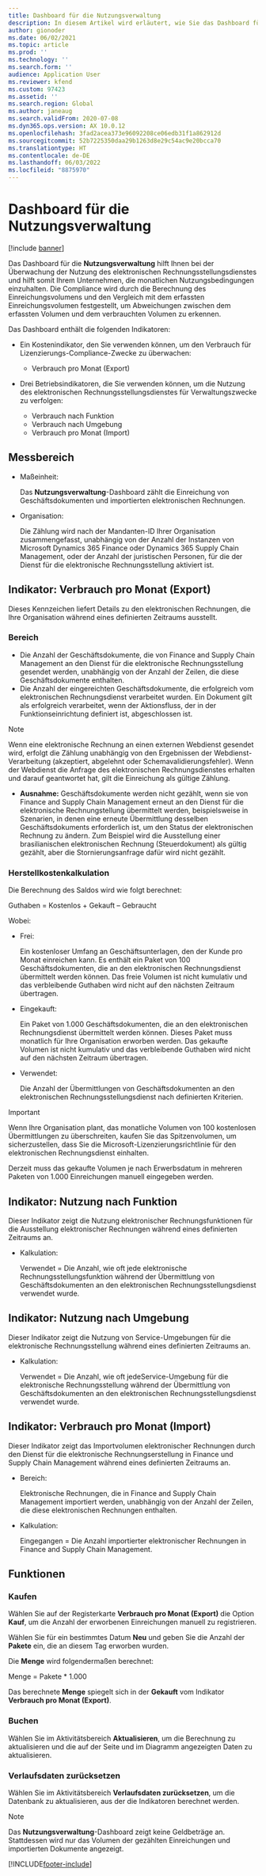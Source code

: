 ```yaml
---
title: Dashboard für die Nutzungsverwaltung
description: In diesem Artikel wird erläutert, wie Sie das Dashboard für die Nutzungsverwaltung verwenden, um die Nutzung des Dienstes für die elektronische Rechnungsstellung zu überwachen und konform zu bleiben.
author: gionoder
ms.date: 06/02/2021
ms.topic: article
ms.prod: ''
ms.technology: ''
ms.search.form: ''
audience: Application User
ms.reviewer: kfend
ms.custom: 97423
ms.assetid: ''
ms.search.region: Global
ms.author: janeaug
ms.search.validFrom: 2020-07-08
ms.dyn365.ops.version: AX 10.0.12
ms.openlocfilehash: 3fad2acea373e96092208ce06edb31f1a862912d
ms.sourcegitcommit: 52b7225350daa29b1263d8e29c54ac9e20bcca70
ms.translationtype: HT
ms.contentlocale: de-DE
ms.lasthandoff: 06/03/2022
ms.locfileid: "8875970"
---
```

# <a name="usage-management-dashboard"></a>Dashboard für die Nutzungsverwaltung

[!include [banner](../includes/banner.md)]

Das Dashboard für die **Nutzungsverwaltung** hilft Ihnen bei der Überwachung der Nutzung des elektronischen Rechnungsstellungsdienstes und hilft somit Ihrem Unternehmen, die monatlichen Nutzungsbedingungen einzuhalten. Die Compliance wird durch die Berechnung des Einreichungsvolumens und den Vergleich mit dem erfassten Einreichungsvolumen festgestellt, um Abweichungen zwischen dem erfassten Volumen und dem verbrauchten Volumen zu erkennen.

Das Dashboard enthält die folgenden Indikatoren:

- Ein Kostenindikator, den Sie verwenden können, um den Verbrauch für Lizenzierungs-Compliance-Zwecke zu überwachen:

    - Verbrauch pro Monat (Export)

- Drei Betriebsindikatoren, die Sie verwenden können, um die Nutzung des elektronischen Rechnungsstellungsdienstes für Verwaltungszwecke zu verfolgen:

    - Verbrauch nach Funktion
    - Verbrauch nach Umgebung
    - Verbrauch pro Monat (Import)

## <a name="measurement-scope"></a>Messbereich

- Maßeinheit: 

    Das **Nutzungsverwaltung**-Dashboard zählt die Einreichung von Geschäftsdokumenten und importierten elektronischen Rechnungen.

- Organisation: 

    Die Zählung wird nach der Mandanten-ID Ihrer Organisation zusammengefasst, unabhängig von der Anzahl der Instanzen von Microsoft Dynamics 365 Finance oder Dynamics 365 Supply Chain Management, oder der Anzahl der juristischen Personen, für die der Dienst für die elektronische Rechnungsstellung aktiviert ist.


## <a name="indicator-usage-per-month-export"></a>Indikator: Verbrauch pro Monat (Export)

Dieses Kennzeichen liefert Details zu den elektronischen Rechnungen, die Ihre Organisation während eines definierten Zeitraums ausstellt.

### <a name="scope"></a>Bereich
- Die Anzahl der Geschäftsdokumente, die von Finance and Supply Chain Management an den Dienst für die elektronische Rechnungsstellung gesendet werden, unabhängig von der Anzahl der Zeilen, die diese Geschäftsdokumente enthalten.
- Die Anzahl der eingereichten Geschäftsdokumente, die erfolgreich vom elektronischen Rechnungsdienst verarbeitet wurden. Ein Dokument gilt als erfolgreich verarbeitet, wenn der Aktionsfluss, der in der Funktionseinrichtung definiert ist, abgeschlossen ist.

> [!NOTE]
> Wenn eine elektronische Rechnung an einen externen Webdienst gesendet wird, erfolgt die Zählung unabhängig von den Ergebnissen der Webdienst-Verarbeitung (akzeptiert, abgelehnt oder Schemavalidierungsfehler). Wenn der Webdienst die Anfrage des elektronischen Rechnungsdienstes erhalten und darauf geantwortet hat, gilt die Einreichung als gültige Zählung.

- **Ausnahme:** Geschäftsdokumente werden nicht gezählt, wenn sie von Finance and Supply Chain Management erneut an den Dienst für die elektronische Rechnungstellung übermittelt werden, beispielsweise in Szenarien, in denen eine erneute Übermittlung desselben Geschäftsdokuments erforderlich ist, um den Status der elektronischen Rechnung zu ändern. Zum Beispiel wird die Ausstellung einer brasilianischen elektronischen Rechnung (Steuerdokument) als gültig gezählt, aber die Stornierungsanfrage dafür wird nicht gezählt.


### <a name="calculation"></a>Herstellkostenkalkulation

Die Berechnung des Saldos wird wie folgt berechnet:

Guthaben = Kostenlos + Gekauft – Gebraucht

Wobei:

- Frei:
  
    Ein kostenloser Umfang an Geschäftsunterlagen, den der Kunde pro Monat einreichen kann. Es enthält ein Paket von 100 Geschäftsdokumenten, die an den elektronischen Rechnungsdienst übermittelt werden können. Das freie Volumen ist nicht kumulativ und das verbleibende Guthaben wird nicht auf den nächsten Zeitraum übertragen.
  
- Eingekauft:
  
    Ein Paket von 1.000 Geschäftsdokumenten, die an den elektronischen Rechnungsdienst übermittelt werden können. Dieses Paket muss monatlich für Ihre Organisation erworben werden. Das gekaufte Volumen ist nicht kumulativ und das verbleibende Guthaben wird nicht auf den nächsten Zeitraum übertragen.
  
- Verwendet: 

    Die Anzahl der Übermittlungen von Geschäftsdokumenten an den elektronischen Rechnungsstellungsdienst nach definierten Kriterien.
   
> [!IMPORTANT]
> Wenn Ihre Organisation plant, das monatliche Volumen von 100 kostenlosen Übermittlungen zu überschreiten, kaufen Sie das Spitzenvolumen, um sicherzustellen, dass Sie die Microsoft-Lizenzierungsrichtlinie für den elektronischen Rechnungsdienst einhalten.
>
> Derzeit muss das gekaufte Volumen je nach Erwerbsdatum in mehreren Paketen von 1.000 Einreichungen manuell eingegeben werden.

## <a name="indicator-usage-by-feature"></a>Indikator: Nutzung nach Funktion

Dieser Indikator zeigt die Nutzung elektronischer Rechnungsfunktionen für die Ausstellung elektronischer Rechnungen während eines definierten Zeitraums an.

- Kalkulation:
  
    Verwendet = Die Anzahl, wie oft jede elektronische Rechnungsstellungsfunktion während der Übermittlung von Geschäftsdokumenten an den elektronischen Rechnungsstellungsdienst verwendet wurde.

## <a name="indicator-usage-by-environment"></a>Indikator: Nutzung nach Umgebung

Dieser Indikator zeigt die Nutzung von Service-Umgebungen für die elektronische Rechnungsstellung während eines definierten Zeitraums an.

- Kalkulation:
    
    Verwendet = Die Anzahl, wie oft jedeService-Umgebung für die elektronische Rechnungsstellung während der Übermittlung von Geschäftsdokumenten an den elektronischen Rechnungsstellungsdienst verwendet wurde.

## <a name="indicator-usage-per-month-import"></a>Indikator: Verbrauch pro Monat (Import)

Dieser Indikator zeigt das Importvolumen elektronischer Rechnungen durch den Dienst für die elektronische Rechnungserstellung in Finance und Supply Chain Management während eines definierten Zeitraums an.

- Bereich:

    Elektronische Rechnungen, die in Finance and Supply Chain Management importiert werden, unabhängig von der Anzahl der Zeilen, die diese elektronischen Rechnungen enthalten.

- Kalkulation:

    Eingegangen = Die Anzahl importierter elektronischer Rechnungen in Finance and Supply Chain Management.

## <a name="functions"></a>Funktionen
### <a name="purchase"></a>Kaufen

Wählen Sie auf der Registerkarte **Verbrauch pro Monat (Export)** die Option **Kauf**, um die Anzahl der erworbenen Einreichungen manuell zu registrieren.

Wählen Sie für ein bestimmtes Datum **Neu** und geben Sie die Anzahl der **Pakete** ein, die an diesem Tag erworben wurden.

Die **Menge** wird folgendermaßen berechnet:

Menge = Pakete * 1.000

Das berechnete **Menge** spiegelt sich in der **Gekauft** vom Indikator **Verbrauch pro Monat (Export)**.

### <a name="update"></a>Buchen

Wählen Sie im Aktivitätsbereich **Aktualisieren**, um die Berechnung zu aktualisieren und die auf der Seite und im Diagramm angezeigten Daten zu aktualisieren.

### <a name="reset-history-data"></a>Verlaufsdaten zurücksetzen

Wählen Sie im Aktivitätsbereich **Verlaufsdaten zurücksetzen**, um die Datenbank zu aktualisieren, aus der die Indikatoren berechnet werden.




> [!NOTE]
> Das **Nutzungsverwaltung**-Dashboard zeigt keine Geldbeträge an. Stattdessen wird nur das Volumen der gezählten Einreichungen und importierten Dokumente angezeigt.

[!INCLUDE[footer-include](../../includes/footer-banner.md)]
